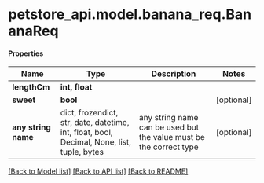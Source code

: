 # petstore_api.model.banana_req.BananaReq

#### Properties
Name | Type | Description | Notes
------------ | ------------- | ------------- | -------------
**lengthCm** | **int, float** |  | 
**sweet** | **bool** |  | [optional] 
**any string name** | dict, frozendict, str, date, datetime, int, float, bool, Decimal, None, list, tuple, bytes | any string name can be used but the value must be the correct type | [optional]

[[Back to Model list]](../../README.md#documentation-for-models) [[Back to API list]](../../README.md#documentation-for-api-endpoints) [[Back to README]](../../README.md)

